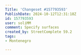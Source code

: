 ```yaml
---
Title: 'Changeset #157793593'
PublishDate: 2024-10-12T12:31:18Z
id: 157793593
user: soliMM
comment: Specify surfaces
created_by: StreetComplete 59.2
tags:
- Montenegro

---
```

